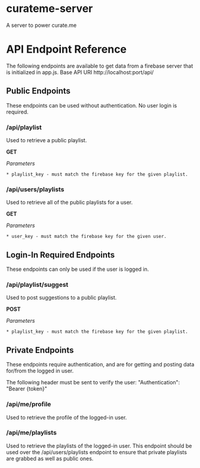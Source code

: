 # curateme-server
A server to power curate.me

# API Endpoint Reference
The following endpoints are available to get data from a firebase server that is initialized in app.js.
Base API URI
    http://localhost:port/api/

## Public Endpoints
These endpoints can be used without authentication. No user login is required.

### /api/playlist
Used to retrieve a public playlist.

**GET**

*Parameters*

    * playlist_key - must match the firebase key for the given playlist.

### /api/users/playlists
Used to retrieve all of the public playlists for a user.

**GET**

*Parameters*

    * user_key - must match the firebase key for the given user.


## Login-In Required Endpoints
These endpoints can only be used if the user is logged in.

### /api/playlist/suggest
Used to post suggestions to a public playlist.

**POST**

*Parameters*

    * playlist_key - must match the firebase key for the given playlist.


## Private Endpoints
These endpoints require authentication, and are for getting and posting data for/from the logged in user.

The following header must be sent to verify the user:
    "Authentication": "Bearer {token}"

### /api/me/profile
Used to retrieve the profile of the logged-in user.

### /api/me/playlists
Used to retrieve the playlists of the logged-in user. This endpoint should be used over the /api/users/playlists endpoint to ensure that private playlists are grabbed as well as public ones.